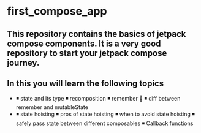 # first_compose_app
## This repository contains the basics of jetpack compose components. It is a very good repository to start your jetpack compose journey.
## In this you will learn the following topics
- ◾ state and its type
◾ recomposition
◾ remember 🤔
◾ diff between remember and mutableState
- ◾ state hoisting
◾ pros of state hoisting
◾ when to avoid state hoisting
◾ safely pass state between different composables
◾ Callback functions
